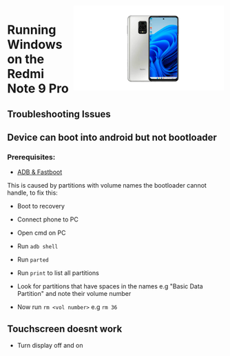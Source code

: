 <img align="right" src="https://github.com/Rubanoxd/Port-Windows-11-redmi-note-9_pro/blob/main/Miatoll.png" width="350" alt="Windows 11 Running On A Redmi Note 9 Pro">


# Running Windows on the Redmi Note 9 Pro

## Troubleshooting Issues


## Device can boot into android but not bootloader

### Prerequisites:

- [ADB & Fastboot](https://developer.android.com/studio/releases/platform-tools)

This is caused by partitions with volume names the bootloader cannot handle, to fix this:

- Boot to recovery

- Connect phone to PC

- Open cmd on PC

- Run ```adb shell```

- Run ```parted```

- Run ```print``` to list all partitions

- Look for partitions that have spaces in the names e.g "Basic Data Partition" and note their volume number

- Now run ```rm <vol number>``` e.g ```rm 36```


## Touchscreen doesnt work

- Turn display off and on
